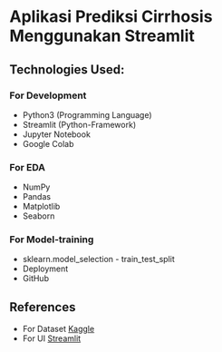 # Aplikasi Prediksi Cirrhosis Menggunakan Streamlit
## Technologies Used:
### For Development
* Python3 (Programming Language)
* Streamlit (Python-Framework)
* Jupyter Notebook
* Google Colab
### For EDA
* NumPy
* Pandas
* Matplotlib
* Seaborn
### For Model-training
* sklearn.model_selection - train_test_split
* Deployment
* GitHub
## References
* For Dataset [Kaggle](https://www.kaggle.com/)
* For UI [Streamlit](https://streamlit.io/)

